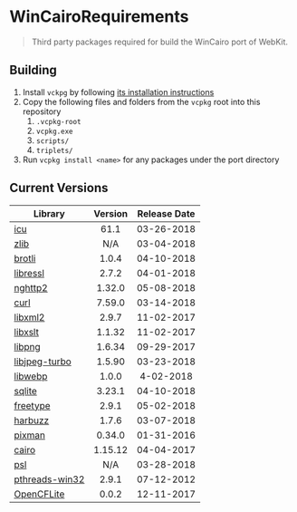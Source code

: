 # WinCairoRequirements
> Third party packages required for build the WinCairo port of WebKit. 

## Building

1. Install `vckpg` by following [its installation instructions](https://github.com/Microsoft/vcpkg)
2. Copy the following files and folders from the `vcpkg` root into this repository
    1. `.vcpkg-root`
    2. `vcpkg.exe`
    2. `scripts/`
    3. `triplets/`
3. Run `vcpkg install <name>` for any packages under the port directory


## Current Versions

| Library | Version | Release Date |
|---|:---:|:---:|
| [icu](http://site.icu-project.org) | 61.1 | 03-26-2018 |
| [zlib](https://github.com/Dead2/zlib-ng) | N/A | 03-04-2018 |
| [brotli](https://github.com/google/brotli) | 1.0.4 | 04-10-2018 |
| [libressl](https://www.libressl.org) | 2.7.2 | 04-01-2018 |
| [nghttp2](https://nghttp2.org) | 1.32.0 | 05-08-2018 |
| [curl](https://curl.haxx.se) | 7.59.0 | 03-14-2018 |
| [libxml2](http://xmlsoft.org/) | 2.9.7 | 11-02-2017 |
| [libxslt](http://xmlsoft.org/libxslt/) | 1.1.32 | 11-02-2017 |
| [libpng](http://www.libpng.org/pub/png/libpng.html) | 1.6.34 | 09-29-2017 |
| [libjpeg-turbo](http://libjpeg-turbo.virtualgl.org) | 1.5.90 | 03-23-2018 |
| [libwebp](https://github.com/webmproject/libwebp) | 1.0.0 | 4-02-2018 |
| [sqlite](http://sqlite.org) | 3.23.1 | 04-10-2018 |
| [freetype](https://www.freetype.org) | 2.9.1 | 05-02-2018 |
| [harbuzz](https://www.freedesktop.org/wiki/Software/HarfBuzz) | 1.7.6 | 03-07-2018 | 
| [pixman](http://www.pixman.org) | 0.34.0 | 01-31-2016 |
| [cairo](https://www.cairographics.org) | 1.15.12 | 04-04-2017 |
| [psl](https://publicsuffix.org/) | N/A | 03-28-2018 |
| [pthreads-win32](https://sourceforge.net/projects/pthreads4w/) | 2.9.1 | 07-12-2012 |
| [OpenCFLite](https://github.com/fujii/OpenCFLite) | 0.0.2 | 12-11-2017 |
